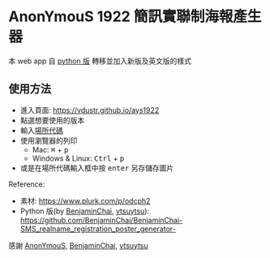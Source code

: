 # AnonYmouS 1922 簡訊實聯制海報產生器

本 web app 自 [python 版](https://github.com/BenjaminChai/BenjaminChai-SMS_realname_registration_poster_generator-) 轉移並加入新版及英文版的樣式

## 使用方法

- 進入頁面: <https://vdustr.github.io/ays1922>
- 點選想要使用的版本
- 輸入[場所代碼](https://www.facebook.com/ey.gov.tw/posts/4480266808667830)
- 使用瀏覽器的列印
  - Mac: <kbd>⌘</kbd> + <kbd>p</kbd>
  - Windows & Linux: <kbd>Ctrl</kbd> + <kbd>p</kbd>
- 或是在場所代碼輸入框中按 <kbd>enter</kbd> 另存儲存圖片

Reference:

- 素材: <https://www.plurk.com/p/odcph2>
- Python 版(by [BenjaminChai](https://github.com/BenjaminChai), [ytsuytsu](https://github.com/ytsuytsu)): <https://github.com/BenjaminChai/BenjaminChai-SMS_realname_registration_poster_generator->

感謝 [AnonYmouS](https://www.plurk.com/AnonYmouS626), [BenjaminChai](https://github.com/BenjaminChai), [ytsuytsu](https://github.com/ytsuytsu)
